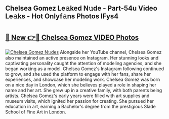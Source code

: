 ## Chelsea Gomez Le𝚊ked N𝚞de - Part-54u Video Le𝚊ks - Hot Onlyf𝚊ns Photos lFys4

# <h2><a href="http://ac12721.deff.icu/?id=Chelsea+Gomez">🔗 New 👉🔴 Chelsea Gomez VIDEO Photos</a></h2>

[![Chelsea Gomez N𝚞des](https://i.imgur.com/rIISA9y.gif)](http://ac12721.deff.icu/?id=Chelsea+Gomez)
Alongside her YouTube channel, Chelsea Gomez also maintained an active presence on Instagram. Her stunning looks and captivating personality caught the attention of modeling agencies, and she began working as a model. Chelsea Gomez's Instagram following continued to grow, and she used the platform to engage with her fans, share her experiences, and showcase her modeling work. Chelsea Gomez was born on a nice day in London, which she believes played a role in shaping her name and her art. She grew up in a creative family, with both parents being artists. Chelsea Gomez's early years were filled with art supplies and museum visits, which ignited her passion for creating. She pursued her education in art, earning a Bachelor's degree from the prestigious Slade School of Fine Art in London.
